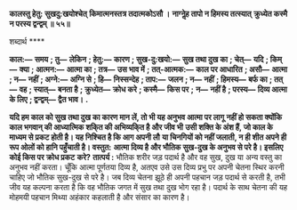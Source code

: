 **कालस्तु हेतु: सुखदु:खयोश्चेत्** **किमात्मनस्तत्र तदात्मकोऽसौ ।** **नाग्नेॢह तापो न हिमस्य तत्स्यात्** **क्रुध्येत कस्मै न परस्य द्वन्द्वम् ॥ ५५॥** 

शब्दार्थ **** 

**काल:—** **समय** **; तु—** **लेकिन** **; हेतु:—** **कारण** **; सुख-दु:खयो:—** **सुख तथा दुख का** **; चेत्—** **यदि** **; किम्—** **क्या** **; आत्मन:—** **आत्मा का** **; तत्र—** **उस भाव में** **; तत्-आत्मक:—** **काल पर आधारित** **; असौ—** **आत्मा** **; न—** **नहीं** **; अग्ने:—** **अग्नि से** **; हि—** **निस्सन्देह** **; ताप:—** **जलन** **; न—** **नहीं** **; हिमस्य—** **बर्फ का** **; तत्—** **वह** **; स्यात्—** **बनता है** **; क्रुध्येत—** **क्रोध करे** **; कस्मै—** **किस पर** **;** **न—** **नहीं है** **; परस्य—** **दिव्य आत्मा के लिए** **; द्वन्द्वम्—** **द्वैत भाव।** **.** 

**यदि हम काल को सुख तथा दुख का कारण मान लें, तो भी यह अनुभव आत्मा पर लागू** **नहीं हो सकता क्योंकि काल भगवान् की आध्यात्मिक शकि्त की अभिव्यकि्त है और जीव भी** **उसी शक्ति के अंश हैं, जो काल के माध्यम से प्रकट होती है। यह निश्चित है कि आग अपनी लौ** **या चिनगियों को नहीं जलाती, न ही शीत अपने ही रूप ओलों को हानि पहुँचाती है। वस्तुत:** **आत्मा दिव्य है और भौतिक सुख-दुख के अनुभव से परे है। इसलिए कोई किस पर क्रोध प्रकट** **करे?** **तात्पर्य :** भौतिक शरीर जड़ पदार्थ है और वह सुख, दुख या अन्य वस्तु का अनुभव नहीं करता। चूँकि आत्मा पूर्णतया दिव्य है, अतएव उसे उस दिव्य प्रभु पर अपनी चेतना स्थिर करनी चाहिए जो भौतिक सुख-दुख से परे है। जब दिव्य चेतना झूठे ही अपनी पहचान जड़ पदार्थ से करती है, तभी जीव यह कल्पना करता है कि वह भौतिक जगत में सुख तथा दुख भोग रहा है। पदार्थ के साथ चेतना की यह मोहमयी पहचान मिथ्या अहंकार कहलाती है और संसार का कारण है।  